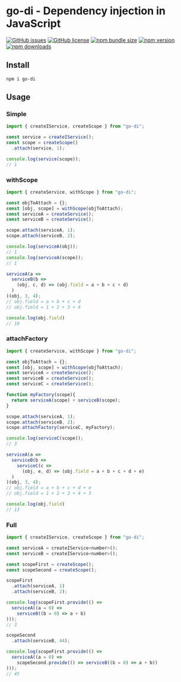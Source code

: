 # go-di - Dependency injection in JavaScript

[![GitHub issues](https://img.shields.io/github/issues/Wroud/go-di.svg)](https://github.com/Wroud/go-di/issues)
[![GitHub license](https://img.shields.io/github/license/Wroud/go-di.svg)](https://github.com/Wroud/go-di/blob/master/LICENSE)
[![npm bundle size](https://img.shields.io/bundlephobia/minzip/go-di)](https://bundlephobia.com/result?p=go-di)
[![npm version](https://img.shields.io/npm/v/go-di.svg)](https://www.npmjs.com/package/go-di)
[![npm downloads](https://img.shields.io/npm/dm/go-di.svg)](https://www.npmjs.com/package/go-di)

## Install
```
npm i go-di
```

## Usage
### Simple
```js
import { createIService, createScope } from "go-di";

const service = createIService();
const scope = createScope()
  .attach(service, 1);

console.log(service(scope));
// 1
```

### withScope
```js
import { createService, withScope } from "go-di";

const objToAttach = {};
const [obj, scope] = withScope(objToAttach);
const serviceA = createService();
const serviceB = createService();

scope.attach(serviceA, 1);
scope.attach(serviceB, 2);

console.log(serviceA(obj));
// 1
console.log(serviceA(scope));
// 1

serviceA(a => 
  serviceB(b => 
    (obj, c, d) => (obj.field = a + b + c + d)
  )
)(obj, 3, 4);
// obj.field = a + b + c + d
// obj.field = 1 + 2 + 3 + 4

console.log(obj.field)
// 10
```

### attachFactory
```js
import { createService, withScope } from "go-di";

const objToAttach = {};
const [obj, scope] = withScope(objToAttach);
const serviceA = createService();
const serviceB = createService();
const serviceC = createService();

function myFactory(scope){
  return serviceA(scope) + serviceB(scope);
}

scope.attach(serviceA, 1);
scope.attach(serviceB, 2);
scope.attachFactory(serviceC, myFactory);

console.log(serviceC(scope));
// 3

serviceA(a => 
  serviceB(b => 
    serviceC(c =>
      (obj, e, d) => (obj.field = a + b + c + d + e)
  )
)(obj, 3, 4);
// obj.field = a + b + c + d + e
// obj.field = 1 + 2 + 3 + 4 + 3

console.log(obj.field)
// 13
```

### Full
```js
import { createIService, createScope } from "go-di";

const serviceA = createIService<number>();
const serviceB = createIService<number>();

const scopeFirst = createScope();
const scopeSecond = createScope();

scopeFirst
  .attach(serviceA, 1)
  .attach(serviceB, 2);

console.log(scopeFirst.provide(() =>
  serviceA((a = 0) =>
    serviceB((b = 0) => a + b)
)));
// 3

scopeSecond
  .attach(serviceB, 44);

console.log(scopeFirst.provide(() =>
  serviceA((a = 0) =>
    scopeSecond.provide(() => serviceB((b = 0) => a + b))
)));
// 45
```

